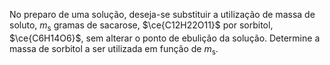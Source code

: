 No preparo de uma solução, deseja-se substituir a utilização de massa de soluto, $m_\mathrm{s}$ gramas de sacarose, $\ce{C12H22O11}$ por sorbitol, $\ce{C6H14O6}$, sem alterar o ponto de ebulição da solução. Determine a massa de sorbitol a ser utilizada em função de $m_\mathrm{s}$.
